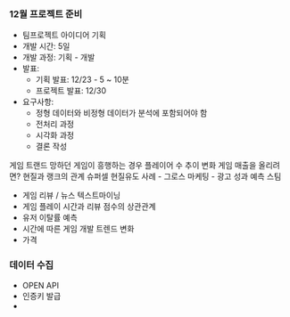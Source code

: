 ### 12월 프로젝트 준비
- 팀프로젝트 아이디어 기획
- 개발 시간: 5일
- 개발 과정: 기획 - 개발
- 발표: 
	- 기획 발표: 12/23  -  5 ~ 10분
	- 프로젝트 발표: 12/30
- 요구사항:
	- 정형 데이터와 비정형 데이터가 분석에 포함되어야 함
	- 전처리 과정
	- 시각화 과정
	- 결론 작성

게임 트랜드
망하던 게임이 흥행하는 경우
플레이어 수 추이 변화
게임 매출을 올리려면?
현질과 랭크의 관계
슈퍼셀 현질유도 사례 - 
그로스 마케팅 - 광고 성과 예측
스팀 
- 게임 리뷰 / 뉴스 텍스트마이닝
- 게임 플레이 시간과 리뷰 점수의 상관관계
- 유저 이탈률 예측
- 시간에 따른 게임 개발 트렌드 변화
- 가격



### 데이터 수집
- OPEN API
- 인증키 발급
- 